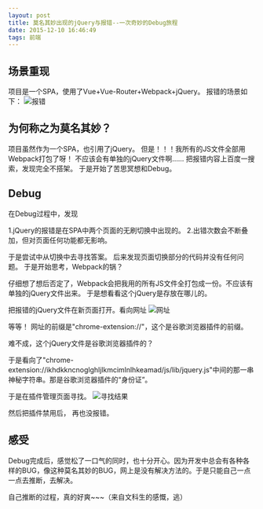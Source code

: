 ```yaml
---
layout: post
title: 莫名其妙出现的jQuery与报错--一次奇妙的Debug旅程
date: 2015-12-10 16:46:49
tags: 前端
---
```

## 场景重现
项目是一个SPA，使用了Vue+Vue-Router+Webpack+jQuery。
报错的场景如下：
![报错](http://7xk109.com1.z0.glb.clouddn.com/blog-QQ截图20151210172045.jpg)
## 为何称之为莫名其妙？
项目虽然作为一个SPA，也引用了jQuery。
但是！！！我所有的JS文件全部用Webpack打包了呀！
不应该会有单独的jQuery文件啊……
把报错内容上百度一搜索，发现完全不搭架。
于是开始了苦思冥想和Debug。

## Debug
在Debug过程中，发现

1.jQuery的报错是在SPA中两个页面的无刷切换中出现的。
2.出错次数会不断叠加，但对页面任何功能都无影响。

于是尝试中从切换中去寻找答案。
后来发现页面切换部分的代码并没有任何问题。
于是开始思考，Webpack的锅？

仔细想了想后否定了，Webpack会把我用的所有JS文件全打包成一份。不应该有单独的jQuery文件出来。
于是想看看这个jQuery是存放在哪儿的。

把报错的jQuery文件在新页面打开。看向网址
![网址](http://7xk109.com1.z0.glb.clouddn.com/blog-QQ截图20151210173324.jpg)

等等！
网址的前缀是"chrome-extension://"，这个是谷歌浏览器插件的前缀。

难不成，这个jQuery文件是谷歌浏览器插件的？

于是看向了"chrome-extension://ikhdkkncnoglghljlkmcimlnlhkeamad/js/lib/jquery.js"中间的那一串神秘字符串。那是谷歌浏览器插件的“身份证”。

于是在插件管理页面寻找。
![寻找结果](http://7xk109.com1.z0.glb.clouddn.com/blog-QQ截图20151210173737.jpg)

然后把插件禁用后， 再也没报错。
## 感受
Debug完成后，感觉松了一口气的同时，也十分开心。因为开发中总会有各种各样的BUG，像这种莫名其妙的BUG，网上是没有解决方法的。于是只能自己一点一点去推断，去解决。

自己推断的过程，真的好爽~~~（来自文科生的感慨，逃）